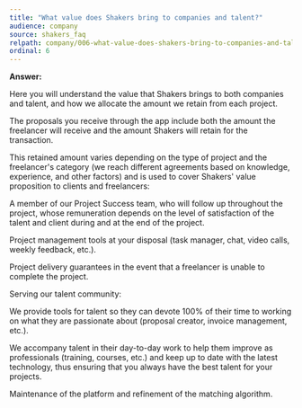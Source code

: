```yaml
---
title: "What value does Shakers bring to companies and talent?"
audience: company
source: shakers_faq
relpath: company/006-what-value-does-shakers-bring-to-companies-and-talent.md
ordinal: 6
---
```


**Answer:**

Here you will understand the value that Shakers brings to both companies and talent, and how we allocate the amount we retain from each project.

The proposals you receive through the app include both the amount the freelancer will receive and the amount Shakers will retain for the transaction.

This retained amount varies depending on the type of project and the freelancer's category (we reach different agreements based on knowledge, experience, and other factors) and is used to cover Shakers' value proposition to clients and freelancers:

A member of our Project Success team, who will follow up throughout the project, whose remuneration depends on the level of satisfaction of the talent and client during and at the end of the project.

Project management tools at your disposal (task manager, chat, video calls, weekly feedback, etc.).

Project delivery guarantees in the event that a freelancer is unable to complete the project.

Serving our talent community:

We provide tools for talent so they can devote 100% of their time to working on what they are passionate about (proposal creator, invoice management, etc.).

We accompany talent in their day-to-day work to help them improve as professionals (training, courses, etc.) and keep up to date with the latest technology, thus ensuring that you always have the best talent for your projects.

Maintenance of the platform and refinement of the matching algorithm.
